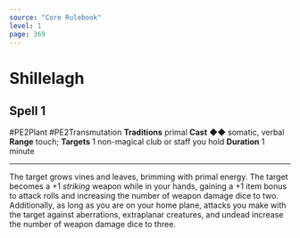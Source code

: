 ```yaml
---
source: "Core Rulebook"
level: 1
page: 369
---
```


# Shillelagh
## Spell 1
#PE2Plant #PE2Transmutation 
**Traditions** primal
**Cast** ◆◆ somatic, verbal
**Range** touch; **Targets** 1 non-magical club or staff you hold
**Duration** 1 minute

-----
The target grows vines and leaves, brimming with primal energy. The target becomes a +1 *striking* weapon while in your hands, gaining a +1 item bonus to attack rolls and increasing the number of weapon damage dice to two. Additionally, as long as you are on your home plane, attacks you make with the target against aberrations, extraplanar creatures, and undead increase the number of weapon damage dice to three.